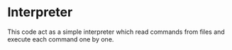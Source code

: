 # Interpreter
This code act as a simple interpreter which read commands from files and execute each command one by one.
